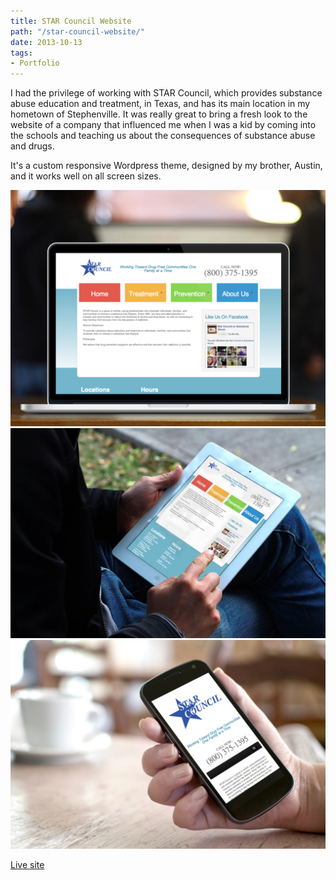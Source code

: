 ```yaml
---
title: STAR Council Website
path: "/star-council-website/"
date: 2013-10-13
tags:
- Portfolio
---
```


I had the privilege of working with STAR Council, which provides substance abuse education and treatment, in Texas, and has its main location in my hometown of Stephenville. It was really great to bring a fresh look to the website of a company that influenced me when I was a kid by coming into the schools and teaching us about the consequences of substance abuse and drugs.

It's a custom responsive Wordpress theme, designed by my brother, Austin, and it works well on all screen sizes.

<img alt="STAR  Council desktop" src="./STAR-Council-desktop-shot.png" />

<img alt="STAR  Council tablet" src="./STAR-Council-tablet-shot.png" />

<img alt="STAR  Council phone" src="./STAR-Council-phone-shot.png" />

<a href="http://www.starcouncil.org" target="_blank">Live site</a>
